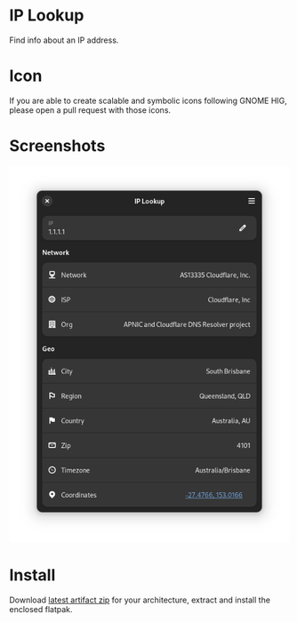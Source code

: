 # IP Lookup

Find info about an IP address.

# Icon

If you are able to create scalable and symbolic icons following GNOME HIG,
please open a pull request with those icons.

# Screenshots

![Main Window](screenshot/window.png)

# Install

Download [latest artifact zip](https://nightly.link/Bytezz/IPLookup-gtk/workflows/ci/master) for your architecture,
extract and install the enclosed flatpak.
